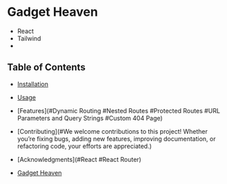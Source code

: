 # Gadget Heaven

- React
- Tailwind
- 
## Table of Contents
- [Installation](#javaScript)
- [Usage](#ReactJSX)
- [Features](#Dynamic Routing #Nested Routes #Protected Routes #URL Parameters and Query Strings #Custom 404 Page)
- [Contributing](#We welcome contributions to this project! Whether you’re fixing bugs, adding new features, improving documentation, or refactoring code, your efforts are appreciated.)
- [Acknowledgments](#React #React Router)


- [Gadget Heaven](https://symphonious-pavlova-855ad2.netlify.app/)